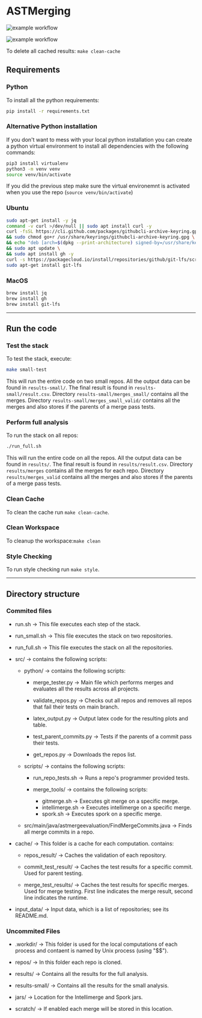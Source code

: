 # ASTMerging

![example workflow](https://github.com/benedikt-schesch/AST-Merging-Evaluation/actions/workflows/small-test.yml/badge.svg)

![example workflow](https://github.com/benedikt-schesch/AST-Merging-Evaluation/actions/workflows/check-style.yml/badge.svg)

To delete all cached results: `make clean-cache`

## Requirements

### Python

To install all the python requirements:

```bash
pip install -r requirements.txt
```

### Alternative Python installation

If you don't want to mess with your local python installation you can create a python virtual environment to install all dependencies with the following commands:

```bash
pip3 install virtualenv
python3 -m venv venv
source venv/bin/activate
```

If you did the previous step make sure the virtual environemnt is activated when you use the repo (`source venv/bin/activate`)

### Ubuntu

```bash
sudo apt-get install -y jq
command -v curl >/dev/null || sudo apt install curl -y
curl -fsSL https://cli.github.com/packages/githubcli-archive-keyring.gpg | sudo dd of=/usr/share/keyrings/githubcli-archive-keyring.gpg \
&& sudo chmod go+r /usr/share/keyrings/githubcli-archive-keyring.gpg \
&& echo "deb [arch=$(dpkg --print-architecture) signed-by=/usr/share/keyrings/githubcli-archive-keyring.gpg] https://cli.github.com/packages stable main" | sudo tee /etc/apt/sources.list.d/github-cli.list > /dev/null \
&& sudo apt update \
&& sudo apt install gh -y
curl -s https://packagecloud.io/install/repositories/github/git-lfs/script.deb.sh | sudo bash
sudo apt-get install git-lfs
```

### MacOS

```bash
brew install jq
brew install gh
brew install git-lfs
```

---

## Run the code

### Test the stack

To test the stack, execute:

```bash
make small-test
```

This will run the entire code on two small repos.
All the output data can be found in `results-small/`.
The final result is found in `results-small/result.csv`.
Directory `results-small/merges_small/` contains all the merges.
Directory `results-small/merges_small_valid/` contains all the merges and also stores if the parents of a merge pass tests.

### Perform full analysis

To run the stack on all repos:

```bash
./run_full.sh
```

This will run the entire code on all the repos.
All the output data can be found in `results/`.
The final result is found in `results/result.csv`.
Directory `results/merges` contains all the merges for each repo.
Directory `results/merges_valid` contains all the merges and also stores if the parents of a merge pass tests.

### Clean Cache

To clean the cache run `make clean-cache`.

### Clean Workspace

To cleanup the workspace:`make clean`

### Style Checking

To run style checking run `make style`.

---

## Directory structure

### Commited files

* run.sh -> This file executes each step of the stack.

* run_small.sh -> This file executes the stack on two repositories.

* run_full.sh -> This file executes the stack on all the repositories.

* src/ -> contains the following scripts:

  * python/ -> contains the following scripts:

    * merge_tester.py -> Main file which performs merges and evaluates all the results across all projects.

    * validate_repos.py -> Checks out all repos and removes all repos that fail their tests on main branch.

    * latex_output.py -> Output latex code for the resulting plots and table.

    * test_parent_commits.py -> Tests if the parents of a commit pass their tests.

    * get_repos.py -> Downloads the repos list.

  * scripts/ -> contains the following scripts:
    * run_repo_tests.sh -> Runs a repo's programmer provided tests.

    * merge_tools/ -> contains the following scripts:
      * gitmerge.sh -> Executes git merge on a specific merge.
      * intellimerge.sh -> Executes intellimerge on a specific merge.
      * spork.sh -> Executes spork on a specific merge.

  * src/main/java/astmergeevaluation/FindMergeCommits.java -> Finds all merge commits in a repo.

* cache/ -> This folder is a cache for each computation. contains:

  * repos_result/ -> Caches the validation of each repository.

  * commit_test_result/ -> Caches the test results for a specific commit. Used for parent testing.

  * merge_test_results/ -> Caches the test results for specific merges. Used for merge testing. First line indicates the merge result, second line indicates the runtime.

* input_data/ -> Input data, which is a list of repositories; see its README.md.

### Uncommited Files

* .workdir/ -> This folder is used for the local computations of each process and contaent is named by Unix process (using "$$").

* repos/ -> In this folder each repo is cloned.

* results/ -> Contains all the results for the full analysis.

* results-small/ -> Contains all the results for the small analysis.

* jars/ -> Location for the Intellimerge and Spork jars.

* scratch/ -> If enabled each merge will be stored in this location.

